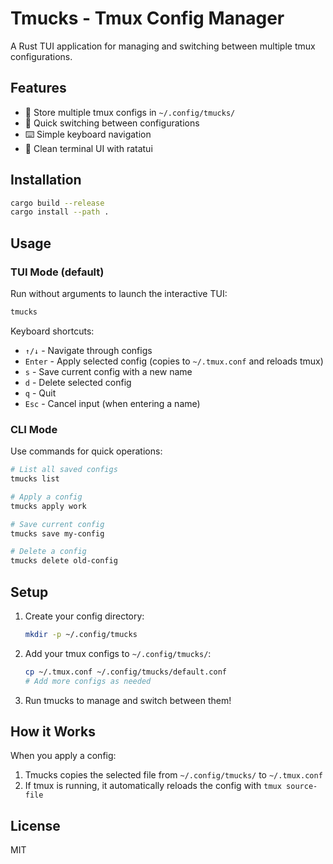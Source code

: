 # Tmucks - Tmux Config Manager

A Rust TUI application for managing and switching between multiple tmux configurations.

## Features

- 📁 Store multiple tmux configs in `~/.config/tmucks/`
- 🔄 Quick switching between configurations
- ⌨️ Simple keyboard navigation
- 🎨 Clean terminal UI with ratatui

## Installation

```bash
cargo build --release
cargo install --path .
```

## Usage

### TUI Mode (default)

Run without arguments to launch the interactive TUI:
```bash
tmucks
```

Keyboard shortcuts:
   - `↑/↓` - Navigate through configs
   - `Enter` - Apply selected config (copies to `~/.tmux.conf` and reloads tmux)
   - `s` - Save current config with a new name
   - `d` - Delete selected config
   - `q` - Quit
   - `Esc` - Cancel input (when entering a name)

### CLI Mode

Use commands for quick operations:

```bash
# List all saved configs
tmucks list

# Apply a config
tmucks apply work

# Save current config
tmucks save my-config

# Delete a config
tmucks delete old-config
```

## Setup

1. Create your config directory:
   ```bash
   mkdir -p ~/.config/tmucks
   ```

2. Add your tmux configs to `~/.config/tmucks/`:
   ```bash
   cp ~/.tmux.conf ~/.config/tmucks/default.conf
   # Add more configs as needed
   ```

3. Run tmucks to manage and switch between them!

## How it Works

When you apply a config:
1. Tmucks copies the selected file from `~/.config/tmucks/` to `~/.tmux.conf`
2. If tmux is running, it automatically reloads the config with `tmux source-file`

## License

MIT
